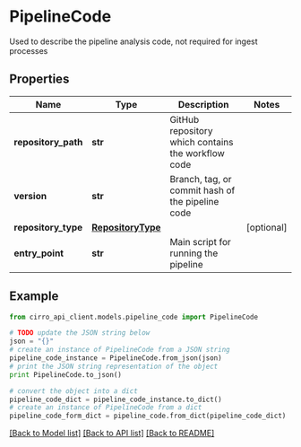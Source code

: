 # PipelineCode

Used to describe the pipeline analysis code, not required for ingest processes

## Properties

Name | Type | Description | Notes
------------ | ------------- | ------------- | -------------
**repository_path** | **str** | GitHub repository which contains the workflow code | 
**version** | **str** | Branch, tag, or commit hash of the pipeline code | 
**repository_type** | [**RepositoryType**](RepositoryType.md) |  | [optional] 
**entry_point** | **str** | Main script for running the pipeline | 

## Example

```python
from cirro_api_client.models.pipeline_code import PipelineCode

# TODO update the JSON string below
json = "{}"
# create an instance of PipelineCode from a JSON string
pipeline_code_instance = PipelineCode.from_json(json)
# print the JSON string representation of the object
print PipelineCode.to_json()

# convert the object into a dict
pipeline_code_dict = pipeline_code_instance.to_dict()
# create an instance of PipelineCode from a dict
pipeline_code_form_dict = pipeline_code.from_dict(pipeline_code_dict)
```
[[Back to Model list]](../README.md#documentation-for-models) [[Back to API list]](../README.md#documentation-for-api-endpoints) [[Back to README]](../README.md)


